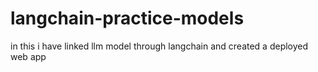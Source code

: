 # langchain-practice-models
in this i have linked llm model through langchain and created a deployed web app
